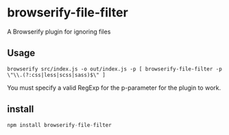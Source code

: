 # browserify-file-filter

A Browserify plugin for ignoring files 

## Usage

```
browserify src/index.js -o out/index.js -p [ browserify-file-filter -p \"\\.(?:css|less|scss|sass)$\" ]
```

You must specify a valid RegExp for the p-parameter for the plugin to work.

## install

```js
npm install browserify-file-filter
```


